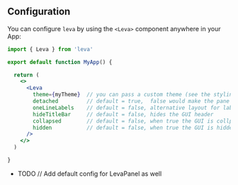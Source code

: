 ## Configuration

You can configure `leva` by using the `<Leva>` component anywhere in your App:

```jsx
import { Leva } from 'leva'

export default function MyApp() {

  return (
    <>
      <Leva
        theme={myTheme}  // you can pass a custom theme (see the styling section)
        detached         // default = true,  false would make the pane fill the parent dom node it's rendered in.
        oneLineLabels    // default = false, alternative layout for labels, with labels and fields on separate rows  
        hideTitleBar     // default = false, hides the GUI header
        collapsed        // default = false, when true the GUI is collpased
        hidden           // default = false, when true the GUI is hidden
      />
    </>
  )

}
```

- TODO // Add default config for LevaPanel as well